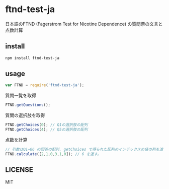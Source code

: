 # ftnd-test-ja
日本語のFTND (Fagerstrom Test for Nicotine Dependence) の質問票の文言と点数計算

## install

```sh
npm install ftnd-test-ja
```

## usage

```js
var FTND = require('ftnd-test-ja');
```

質問一覧を取得
```js
FTND.getQuestions();
```

質問の選択肢を取得
```js
FTND.getChoices(0); // Q1の選択肢の配列
FTND.getChoices(4); // Q5の選択肢の配列
```

点数を計算
```js
// 引数はQ1~Q6 の回答の配列. getChoices で得られた配列のインデックスの値の列を渡す
FTND.calculate([2,1,0,3,1,0]); // 6 を返す。
```

## LICENSE
MIT
